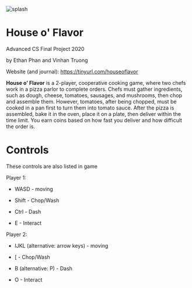 ![splash](https://i.imgur.com/xk8pmfz.png)
# House o' Flavor
Advanced CS Final Project 2020

by Ethan Phan and Vinhan Truong


Website (and journal): https://tinyurl.com/houseoflavor

**House o’ Flavor** is a 2-player, cooperative cooking game, where two chefs work in a pizza parlor to complete orders. Chefs must gather ingredients, such as dough, cheese, tomatoes, sausages, and mushrooms, then chop and assemble them. However, tomatoes, after being chopped, must be cooked in a pan first to turn them into tomato sauce. After the pizza is assembled, bake it in the oven, place it on a plate, then deliver within the time limit. You earn coins based on how fast you deliver and how difficult the order is.

# Controls
These controls are also listed in game

Player 1:

- WASD - moving

- Shift - Chop/Wash

- Ctrl - Dash

- E - Interact


Player 2:

- IJKL (alternative: arrow keys) - moving

- \[ - Chop/Wash

- B (alternative: P) - Dash

- O - Interact
